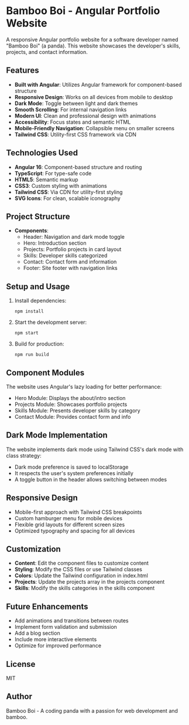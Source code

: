 # Bamboo Boi - Angular Portfolio Website

A responsive Angular portfolio website for a software developer named "Bamboo Boi" (a panda). This website showcases the developer's skills, projects, and contact information.

## Features

- **Built with Angular**: Utilizes Angular framework for component-based structure
- **Responsive Design**: Works on all devices from mobile to desktop
- **Dark Mode**: Toggle between light and dark themes
- **Smooth Scrolling**: For internal navigation links
- **Modern UI**: Clean and professional design with animations
- **Accessibility**: Focus states and semantic HTML
- **Mobile-Friendly Navigation**: Collapsible menu on smaller screens
- **Tailwind CSS**: Utility-first CSS framework via CDN

## Technologies Used

- **Angular 16**: Component-based structure and routing
- **TypeScript**: For type-safe code
- **HTML5**: Semantic markup
- **CSS3**: Custom styling with animations
- **Tailwind CSS**: Via CDN for utility-first styling
- **SVG Icons**: For clean, scalable iconography

## Project Structure

- **Components**:
  - Header: Navigation and dark mode toggle
  - Hero: Introduction section
  - Projects: Portfolio projects in card layout
  - Skills: Developer skills categorized
  - Contact: Contact form and information
  - Footer: Site footer with navigation links

## Setup and Usage

1. Install dependencies:
   ```
   npm install
   ```

2. Start the development server:
   ```
   npm start
   ```

3. Build for production:
   ```
   npm run build
   ```

## Component Modules

The website uses Angular's lazy loading for better performance:

- Hero Module: Displays the about/intro section
- Projects Module: Showcases portfolio projects
- Skills Module: Presents developer skills by category
- Contact Module: Provides contact form and info

## Dark Mode Implementation

The website implements dark mode using Tailwind CSS's dark mode with class strategy:
- Dark mode preference is saved to localStorage
- It respects the user's system preferences initially
- A toggle button in the header allows switching between modes

## Responsive Design

- Mobile-first approach with Tailwind CSS breakpoints
- Custom hamburger menu for mobile devices
- Flexible grid layouts for different screen sizes
- Optimized typography and spacing for all devices

## Customization

- **Content**: Edit the component files to customize content
- **Styling**: Modify the CSS files or use Tailwind classes
- **Colors**: Update the Tailwind configuration in index.html
- **Projects**: Update the projects array in the projects component
- **Skills**: Modify the skills categories in the skills component

## Future Enhancements

- Add animations and transitions between routes
- Implement form validation and submission
- Add a blog section
- Include more interactive elements
- Optimize for improved performance

## License

MIT

## Author

Bamboo Boi - A coding panda with a passion for web development and bamboo. 